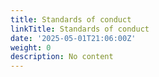 ```yaml
---
title: Standards of conduct
linkTitle: Standards of conduct
date: '2025-05-01T21:06:00Z'
weight: 0
description: No content
---
```



